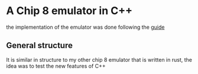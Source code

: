 # A Chip 8 emulator in C++

the implementation of the emulator was done following the [guide](http://devernay.free.fr/hacks/chip8/C8TECH10.HTM#00E0) 

## General structure
It is similar in structure to my other chip 8 emulator that is written in rust, the idea was to test the new features of C++
